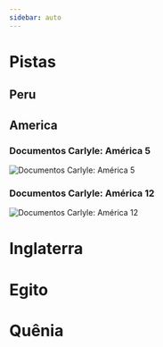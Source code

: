 ```yaml
---
sidebar: auto
---
```



# Pistas

## Peru

## America
### Documentos Carlyle: América 5
![Documentos Carlyle: América 5](https://i.imgur.com/H7z8Eb4.jpg)
### Documentos Carlyle: América 12
![Documentos Carlyle: América 12](https://i.imgur.com/wgC8cSv.jpg)
# Inglaterra

# Egito

# Quênia
